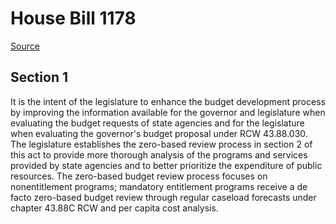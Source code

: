 # House Bill 1178

[Source](http://lawfilesext.leg.wa.gov/biennium/2021-22/Xml/Bills/House%20Bills/1178.xml)
## Section 1
It is the intent of the legislature to enhance the budget development process by improving the information available for the governor and legislature when evaluating the budget requests of state agencies and for the legislature when evaluating the governor's budget proposal under RCW 43.88.030. The legislature establishes the zero-based review process in section 2 of this act to provide more thorough analysis of the programs and services provided by state agencies and to better prioritize the expenditure of public resources. The zero-based budget review process focuses on nonentitlement programs; mandatory entitlement programs receive a de facto zero-based budget review through regular caseload forecasts under chapter 43.88C RCW and per capita cost analysis.
